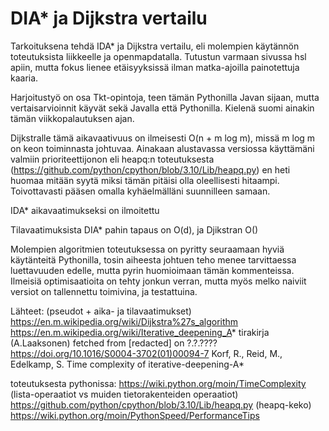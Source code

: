 # DIA* ja Dijkstra vertailu 
Tarkoituksena tehdä IDA* ja Dijkstra vertailu, eli molempien käytännön toteutuksista liikkeelle ja openmapdatalla. Tutustun varmaan sivussa hsl apiin,
mutta fokus lienee etäisyyksissä ilman matka-ajoilla painotettuja kaaria.

Harjoitustyö on osa Tkt-opintoja, teen tämän Pythonilla Javan sijaan, mutta vertaisarvioinnit käyvät sekä Javalla että Pythonilla. Kielenä suomi ainakin 
tämän viikkopalautuksen ajan. 

Dijkstralle tämä aikavaativuus on ilmeisesti O(n + m log m), missä m log m on keon toiminnasta johtuvaa. Ainakaan alustavassa versiossa käyttämäni valmiin prioriteettijonon eli heapq:n toteutuksesta (https://github.com/python/cpython/blob/3.10/Lib/heapq.py) en heti huomaa mitään syytä miksi tämän pitäisi olla oleellisesti hitaampi. Toivottavasti pääsen omalla kyhäelmälläni suunnilleen samaan. 

IDA* aikavaatimukseksi on ilmoitettu 

Tilavaatimuksista DIA* pahin tapaus on O(d), ja Djikstran O()

Molempien algoritmien toteutuksessa on pyritty seuraamaan hyviä käytänteitä Pythonilla, tosin aiheesta johtuen teho menee tarvittaessa luettavuuden edelle, mutta pyrin huomioimaan tämän kommenteissa. Ilmeisiä optimisaatioita on tehty jonkun verran, mutta myös melko naiviit versiot on tallennettu toimivina, ja testattuina.

Lähteet: (pseudot + aika- ja tilavaatimukset) 
https://en.m.wikipedia.org/wiki/Dijkstra%27s_algorithm
https://en.m.wikipedia.org/wiki/Iterative_deepening_A*
tirakirja (A.Laaksonen) fetched from [redacted] on ?.?.????
https://doi.org/10.1016/S0004-3702(01)00094-7 Korf, R., Reid, M., Edelkamp, S. Time complexity of iterative-deepening-A*

toteutuksesta pythonissa:
https://wiki.python.org/moin/TimeComplexity (lista-operaatiot vs muiden tietorakenteiden operaatiot)
https://github.com/python/cpython/blob/3.10/Lib/heapq.py (heapq-keko)
https://wiki.python.org/moin/PythonSpeed/PerformanceTips

